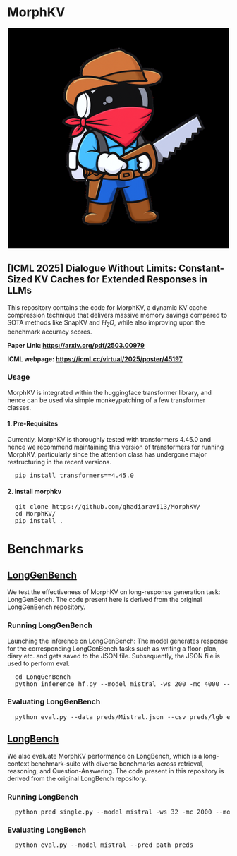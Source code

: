 # MorphKV

<p align="center">
  <img src="morphboy.png" width="500" height="500">
</p>

## [ICML 2025] Dialogue Without Limits: Constant-Sized KV Caches for Extended Responses in LLMs

This repository contains the code for MorphKV, a dynamic KV cache compression technique that delivers massive memory savings compared to SOTA methods like SnapKV and $H_2O$,
while also improving upon the benchmark accuracy scores.

**Paper Link: https://arxiv.org/pdf/2503.00979**

**ICML webpage: https://icml.cc/virtual/2025/poster/45197**

### Usage
MorphKV is integrated within the huggingface transformer library, and hence can be used via simple monkeypatching of a few transformer classes. 

#### 1. Pre-Requisites
Currently, MorphKV is thoroughly tested with transformers 4.45.0 and hence we recommend maintaining this version of transformers for running MorphKV, particularly since the attention class has undergone major restructuring in the recent versions.

<pre>
  pip install transformers==4.45.0
</pre>

#### 2. Install morphkv

<pre>
  git clone https://github.com/ghadiaravi13/MorphKV/
  cd MorphKV/
  pip install .
</pre>

# Benchmarks

## [LongGenBench](https://github.com/mozhu621/LongGenBench/)

We test the effectiveness of MorphKV on long-response generation task: LongGenBench. The code present here is derived from the original LongGenBench repository.


### Running LongGenBench

Launching the inference on LongGenBench: The model generates response for the corresponding LongGenBench tasks such as writing a floor-plan, diary etc. and gets saved to the JSON file. Subsequently, the JSON file is used to perform eval.

<pre>
  cd LongGenBench
  python inference_hf.py --model mistral -ws 200 -mc 4000 --morph_type max_fused --input_file ../Dataset/Dataset_short.json --preds_path preds --output_file preds/Mistral.json
</pre>

### Evaluating LongGenBench
<pre>
  python eval.py --data preds/Mistral.json --csv preds/lgb_eval.csv
</pre>

## [LongBench](https://github.com/THUDM/LongBench)

We also evaluate MorphKV performance on LongBench, which is a long-context benchmark-suite with diverse benchmarks across retrieval, reasoning, and Question-Answering. The code present in this repository is derived from the original LongBench repository.

### Running LongBench

<pre>
  python pred_single.py --model mistral -ws 32 -mc 2000 --morph_type sum_fused --pred_path preds
</pre>

### Evaluating LongBench
<pre>
  python eval.py --model mistral --pred_path preds
</pre>

